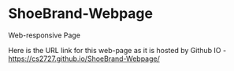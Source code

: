 # ShoeBrand-Webpage

Web-responsive Page

Here is the URL link for this web-page as it is hosted by Github IO - https://cs2727.github.io/ShoeBrand-Webpage/

